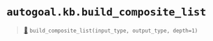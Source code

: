 # `autogoal.kb.build_composite_list`

> [📝](https://github.com/autogoal/autogoal/blob/main/autogoal/kb/_data.py#L201)
> `build_composite_list(input_type, output_type, depth=1)`

